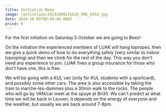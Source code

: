 ```yaml
---
title: Initiation Beez
image: /activities/20231008131026_IMG_4934.jpg
date: 2024-10-05T00:00:00.000Z
price: 0
---
```


For the first initiation on Saturday 5 October we are going to Beez!

On the initiation the experienced members of LUAK will hang topropes, then we give a quick demo of how to do everything safely (very similar to indoor toproping) and then we climb for the rest of the day. This way you don't need any experience to join. LUAK fixes a group insurance for those who don't have one, this is free.

We will be going with a KUL van (only for KUL students with a sportcard), and possibly some other cars. The area is also accessible by taking the train to marche-les-dammes plus a 30min walk to the rocks. The people who will go by VAN/car meet at the spuye at 8h30.
We can't predict at what time we will be back in Leuven, it depends on the energy of everyone and the weather, but usually we are back around 7-8pm.
